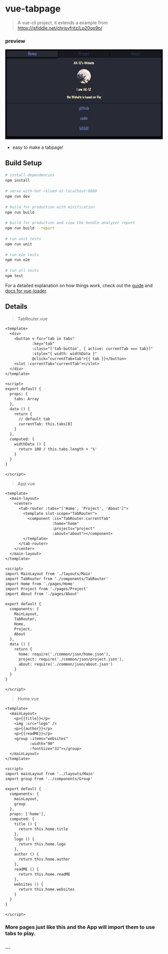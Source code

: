 # vue-tabpage

> A vue-cli project, it extends a example from https://jsfiddle.net/chrisvfritz/Lp20op9o/
   
   ### preview
![loadingImage...](https://github.com/Saber2pr/MyWeb/raw/master/resource/Vue.jpg)

- easy to make a tabpage!

## Build Setup

```bash
# install dependencies
npm install

# serve with hot reload at localhost:8080
npm run dev

# build for production with minification
npm run build

# build for production and view the bundle analyzer report
npm run build --report

# run unit tests
npm run unit

# run e2e tests
npm run e2e

# run all tests
npm test
```

For a detailed explanation on how things work, check out the [guide](http://vuejs-templates.github.io/webpack/) and [docs for vue-loader](http://vuejs.github.io/vue-loader).

## Details

> TabRouter.vue

```vue
<template>
  <div>
    <button v-for="tab in tabs"
            :key="tab"
            :class="['tab-button', { active: currentTab === tab}]"
            :style="{ width: widthData }"
            @click="currentTab=tab">{{ tab }}</button>
    <slot :currentTab="currentTab"></slot>
  </div>
</template>

<script>
export default {
  props: {
    tabs: Array
  },
  data () {
    return {
      // default tab
      currentTab: this.tabs[0]
    }
  },
  computed: {
    widthData () {
      return 100 / this.tabs.length + '%'
    }
  }
}

</script>
```

> App.vue

```vue
<template>
  <main-layout>
    <center>
      <tab-router :tabs="['Home', 'Project', 'About']">
        <template slot-scope="TabRouter">
          <component :is="TabRouter.currentTab"
                     :home="home"
                     :projects="project"
                     :about="about"></component>
        </template>
      </tab-router>
    </center>
  </main-layout>
</template>

<script>
import MainLayout from './layouts/Main'
import TabRouter from './components/TabRouter'
import Home from './pages/Home'
import Project from './pages/Project'
import About from './pages/About'

export default {
  components: {
    MainLayout,
    TabRouter,
    Home,
    Project,
    About
  },
  data () {
    return {
      home: require('./common/json/home.json'),
      project: require('./common/json/project.json'),
      about: require('./common/json/about.json')
    }
  }
}

</script>
```

> Home.vue

```vue
<template>
  <mainLayout>
    <p>{{title}}</p>
    <img :src="logo" />
    <p>{{author}}</p>
    <p>{{readME}}</p>
    <group :items="websites"
           :width="90"
           :fontSize="32"></group>
  </mainLayout>
</template>

<script>
import mainLayout from '../layouts/Main'
import group from '../components/Group'

export default {
  components: {
    mainLayout,
    group
  },
  props: ['home'],
  computed: {
    title () {
      return this.home.title
    },
    logo () {
      return this.home.logo
    },
    author () {
      return this.home.author
    },
    readME () {
      return this.home.readME
    },
    websites () {
      return this.home.websites
    }
  }
}

</script>
```

### More pages just like this and the App will import them to use tabs to play.

### ...
